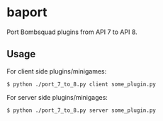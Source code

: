 # baport

Port Bombsquad plugins from API 7 to API 8.

## Usage

For client side plugins/minigames:
```
$ python ./port_7_to_8.py client some_plugin.py
```

For server side plugins/minigages:
```
$ python ./port_7_to_8.py server some_plugin.py
```
